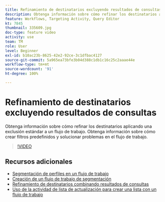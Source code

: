 ```yaml
---
title: Refinamiento de destinatarios excluyendo resultados de consultas
description: Obtenga información sobre cómo refinar los destinatarios aplicando una exclusión estándar a un flujo de trabajo. Obtenga información sobre cómo crear filtros predefinidos y solucionar problemas en el flujo de trabajo.
feature: Workflows, Targeting Activity, Query Editor
kt: 7845
thumbnail: 335609.jpg
doc-type: feature video
activity: use
team: TM
role: User
level: Beginner
exl-id: b10ac23b-8625-42e2-92ce-3c1dfbac4127
source-git-commit: 5a965ea73bfe3b04d388c1db1c16c25c2aaae44e
workflow-type: tm+mt
source-wordcount: '91'
ht-degree: 100%

---
```


# Refinamiento de destinatarios excluyendo resultados de consultas

Obtenga información sobre cómo refinar los destinatarios aplicando una exclusión estándar a un flujo de trabajo. Obtenga información sobre cómo crear filtros predefinidos y solucionar problemas en el flujo de trabajo.

>[!VIDEO](https://video.tv.adobe.com/v/335609?quality=12)

## Recursos adicionales

* [Segmentación de perfiles en un flujo de trabajo](/help/profile-management/target-profiles-in-a-workflow.md)
* [Creación de un flujo de trabajo de segmentación](/help/process-management/create-a-targeting-workflow.md)
* [Refinamiento de destinatarios combinando resultados de consultas](/help/process-management/refine-targets-by-combining-query-results.md)
* [Uso de la actividad de lista de actualización para crear una lista con un flujo de trabajo](/help/process-management/use-the-update-list-activity.md)
